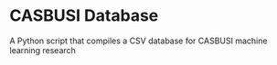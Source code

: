 # CASBUSI Database
 A Python script that compiles a CSV database for CASBUSI machine learning research
